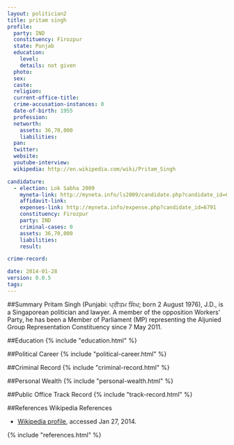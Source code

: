 ```yaml
---
layout: politician2
title: pritam singh
profile: 
  party: IND
  constituency: Firozpur
  state: Punjab
  education: 
    level: 
    details: not given
  photo: 
  sex: 
  caste: 
  religion: 
  current-office-title: 
  crime-accusation-instances: 0
  date-of-birth: 1955
  profession: 
  networth: 
    assets: 36,70,000
    liabilities: 
  pan: 
  twitter: 
  website: 
  youtube-interview: 
  wikipedia: http://en.wikipedia.com/wiki/Pritam_Singh

candidature: 
  - election: Lok Sabha 2009
    myneta-link: http://myneta.info/ls2009/candidate.php?candidate_id=6791
    affidavit-link: 
    expenses-link: http://myneta.info/expense.php?candidate_id=6791
    constituency: Firozpur 
    party: IND
    criminal-cases: 0
    assets: 36,70,000
    liabilities: 
    result:  

crime-record: 

date: 2014-01-28
version: 0.0.5
tags: 
---
```

##Summary
Pritam Singh (Punjabi: ਪ੍ਰੀਤਮ ਸਿੰਘ; born 2 August 1976), J.D., is a Singaporean politician and lawyer. A member of the opposition Workers' Party, he has been a Member of Parliament (MP) representing the Aljunied Group Representation Constituency since 7 May 2011.




##Education
{% include "education.html" %}


##Political Career
{% include "political-career.html" %}


##Criminal Record
{% include "criminal-record.html" %}


##Personal Wealth
{% include "personal-wealth.html" %}


##Public Office Track Record
{% include "track-record.html" %}


##References
Wikipedia References
- [Wikipedia profile]({{page.profile.wikipedia}}), accessed Jan 27, 2014.



{% include "references.html" %}